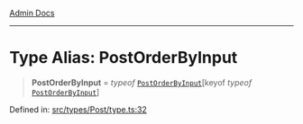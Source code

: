 [Admin Docs](/)

***

# Type Alias: PostOrderByInput

> **PostOrderByInput** = *typeof* [`PostOrderByInput`](types\Post\type\README\variables\PostOrderByInput.md)\[keyof *typeof* [`PostOrderByInput`](types\Post\type\README\variables\PostOrderByInput.md)\]

Defined in: [src/types/Post/type.ts:32](https://github.com/PalisadoesFoundation/talawa-admin/blob/main/src/types/Post/type.ts#L32)
